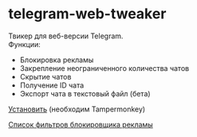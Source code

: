 # telegram-web-tweaker
Твикер для веб-версии Telegram.<br>
Функции:
<ul>
    <li>Блокировка рекламы</li>
    <li>Закрепление неограниченного количества чатов</li>
    <li>Скрытие чатов</li>
    <li>Получение ID чата</li>
    <li>Экспорт чата в текстовый файл (бета)</li>
</ul>

[Установить](https://nekit270.github.io/telegram-web-tweaker/telegram-web-tweaker.user.js) (необходим Tampermonkey)

[Список фильтров блокировщика рекламы](https://nekit270.github.io/telegram-web-tweaker/filters)
